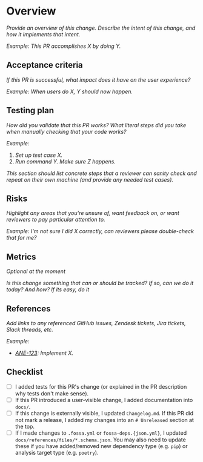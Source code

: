 # Overview

_Provide an overview of this change. Describe the intent of this change, and how it implements that intent._

_Example: This PR accomplishes X by doing Y._

## Acceptance criteria

_If this PR is successful, what impact does it have on the user experience?_

_Example: When users do X, Y should now happen._

## Testing plan

_How did you validate that this PR works? What literal steps did you take when manually checking that your code works?_

_Example:_

1. _Set up test case X._
2. _Run command Y. Make sure Z happens._

_This section should list concrete steps that a reviewer can sanity check and repeat on their own machine (and provide any needed test cases)._

## Risks

_Highlight any areas that you're unsure of, want feedback on, or want reviewers to pay particular attention to._

_Example: I'm not sure I did X correctly, can reviewers please double-check that for me?_

## Metrics

_Optional at the moment_

_Is this change something that can or should be tracked? If so, can we do it today? And how? If its easy, do it_

## References

_Add links to any referenced GitHub issues, Zendesk tickets, Jira tickets, Slack threads, etc._

_Example:_

- _[ANE-123](https://fossa.atlassian.net/browse/ANE-123): Implement X._

## Checklist

- [ ] I added tests for this PR's change (or explained in the PR description why tests don't make sense).
- [ ] If this PR introduced a user-visible change, I added documentation into `docs/`.
- [ ] If this change is externally visible, I updated `Changelog.md`. If this PR did not mark a release, I added my changes into an `# Unreleased` section at the top.
- [ ] If I made changes to `.fossa.yml` or `fossa-deps.{json.yml}`, I updated `docs/references/files/*.schema.json`. You may also need to update these if you have added/removed new dependency type (e.g. `pip`) or analysis target type (e.g. `poetry`).
